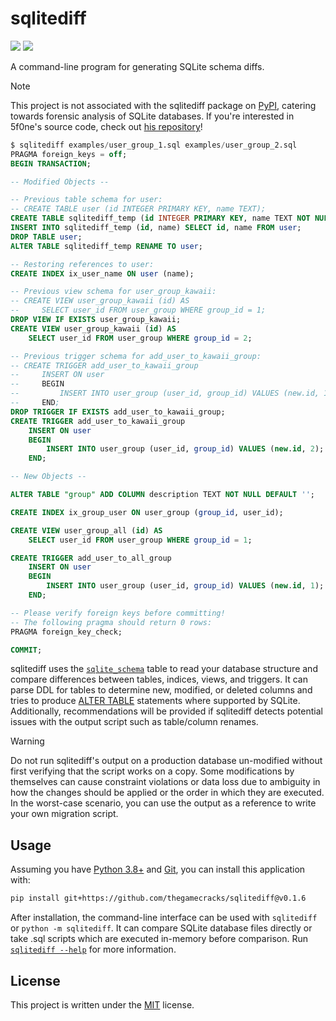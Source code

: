 # sqlitediff

[![](https://img.shields.io/github/actions/workflow/status/thegamecracks/sqlitediff/pyright-lint.yml?style=flat-square&label=pyright)](https://microsoft.github.io/pyright/#/)
[![](https://img.shields.io/github/actions/workflow/status/thegamecracks/sqlitediff/python-test.yml?style=flat-square&logo=pytest&label=tests)](https://docs.pytest.org/en/stable/)

A command-line program for generating SQLite schema diffs.

> [!NOTE]
>
> This project is not associated with the sqlitediff package on [PyPI](https://pypi.org/project/sqlitediff/),
> catering towards forensic analysis of SQLite databases. If you're interested
> in 5f0ne's source code, check out [his repository](https://github.com/5f0ne/sqlitediff)!

```sql
$ sqlitediff examples/user_group_1.sql examples/user_group_2.sql
PRAGMA foreign_keys = off;
BEGIN TRANSACTION;

-- Modified Objects --

-- Previous table schema for user:
-- CREATE TABLE user (id INTEGER PRIMARY KEY, name TEXT);
CREATE TABLE sqlitediff_temp (id INTEGER PRIMARY KEY, name TEXT NOT NULL);
INSERT INTO sqlitediff_temp (id, name) SELECT id, name FROM user;
DROP TABLE user;
ALTER TABLE sqlitediff_temp RENAME TO user;

-- Restoring references to user:
CREATE INDEX ix_user_name ON user (name);

-- Previous view schema for user_group_kawaii:
-- CREATE VIEW user_group_kawaii (id) AS
--     SELECT user_id FROM user_group WHERE group_id = 1;
DROP VIEW IF EXISTS user_group_kawaii;
CREATE VIEW user_group_kawaii (id) AS
    SELECT user_id FROM user_group WHERE group_id = 2;

-- Previous trigger schema for add_user_to_kawaii_group:
-- CREATE TRIGGER add_user_to_kawaii_group
--     INSERT ON user
--     BEGIN
--         INSERT INTO user_group (user_id, group_id) VALUES (new.id, 1);
--     END;
DROP TRIGGER IF EXISTS add_user_to_kawaii_group;
CREATE TRIGGER add_user_to_kawaii_group
    INSERT ON user
    BEGIN
        INSERT INTO user_group (user_id, group_id) VALUES (new.id, 2);
    END;

-- New Objects --

ALTER TABLE "group" ADD COLUMN description TEXT NOT NULL DEFAULT '';

CREATE INDEX ix_group_user ON user_group (group_id, user_id);

CREATE VIEW user_group_all (id) AS
    SELECT user_id FROM user_group WHERE group_id = 1;

CREATE TRIGGER add_user_to_all_group
    INSERT ON user
    BEGIN
        INSERT INTO user_group (user_id, group_id) VALUES (new.id, 1);
    END;

-- Please verify foreign keys before committing!
-- The following pragma should return 0 rows:
PRAGMA foreign_key_check;

COMMIT;
```

sqlitediff uses the [`sqlite_schema`] table to read your database structure
and compare differences between tables, indices, views, and triggers.
It can parse DDL for tables to determine new, modified, or deleted columns
and tries to produce [ALTER TABLE] statements where supported by SQLite.
Additionally, recommendations will be provided if sqlitediff detects
potential issues with the output script such as table/column renames.

> [!WARNING]
>
> Do not run sqlitediff's output on a production database un-modified
> without first verifying that the script works on a copy. Some modifications
> by themselves can cause constraint violations or data loss due to ambiguity
> in how the changes should be applied or the order in which they are executed.
> In the worst-case scenario, you can use the output as a reference to write
> your own migration script.

[`sqlite_schema`]: https://sqlite.org/schematab.html
[ALTER TABLE]: https://sqlite.org/lang_altertable.html

## Usage

Assuming you have [Python 3.8+](https://www.python.org/downloads/) and
[Git](https://git-scm.com/), you can install this application with:

```sh
pip install git+https://github.com/thegamecracks/sqlitediff@v0.1.6
```

After installation, the command-line interface can be used with `sqlitediff`
or `python -m sqlitediff`. It can compare SQLite database files directly
or take .sql scripts which are executed in-memory before comparison.
Run [`sqlitediff --help`](/src/sqlitediff/__main__.py) for more information.

## License

This project is written under the [MIT] license.

[MIT]: /LICENSE
